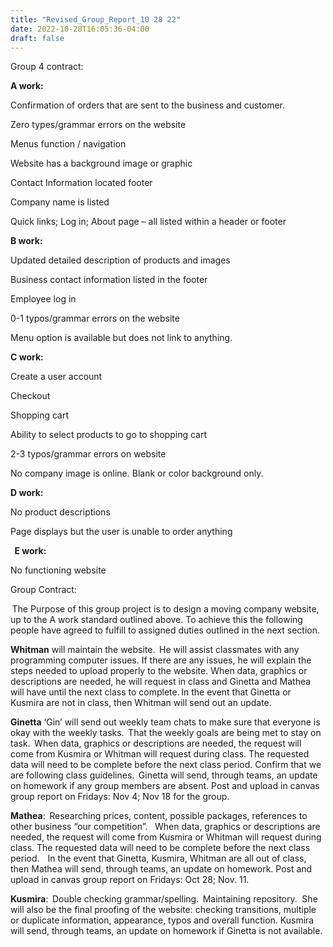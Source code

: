 ```yaml
---
title: "Revised_Group_Report_10 28 22"
date: 2022-10-28T16:05:36-04:00
draft: false
---
```


Group 4 contract:


**A work:**    

Confirmation of orders that are sent to the business and customer.    

Zero types/grammar errors on the website  

Menus function / navigation 

Website has a background image or graphic 

Contact Information located footer 

Company name is listed 

Quick links; Log in; About page – all listed within a header or footer 


**B work:**  

Updated detailed description of products and images  

Business contact information listed in the footer  

Employee log in  

0-1 typos/grammar errors on the website 

Menu option is available but does not link to anything. 


**C work:**  

Create a user account  

Checkout   

Shopping cart  

Ability to select products to go to shopping cart  

2-3 typos/grammar errors on website 

No company image is online.  Blank or color background only. 


**D work:**  

No product descriptions  

Page displays but the user is unable to order anything  

  
**E work:**    

No functioning website  



Group Contract:  

 The Purpose of this group project is to design a moving company website, up to the A work standard outlined above. To achieve this the following people have agreed to fulfill to assigned duties outlined in the next section.  

 
**Whitman** will maintain the website.  He will assist classmates with any programming computer issues.  If there are any issues, he will explain the steps needed to upload properly to the website. When data, graphics or descriptions are needed, he will request in class and Ginetta and Mathea will have until the next class to complete. In the event that Ginetta or Kusmira are not in class, then Whitman will send out an update.   
 

**Ginetta** ‘Gin’ will send out weekly team chats to make sure that everyone is okay with the weekly tasks.  That the weekly goals are being met to stay on task.  When data, graphics or descriptions are needed, the request will come from Kusmira or Whitman will request during class.  The requested data will need to be complete before the next class period.  Confirm that we are following class guidelines.    Ginetta will send, through teams, an update on homework if any group members are absent.  Post and upload in canvas group report on Fridays: Nov 4; Nov 18 for the group. 


**Mathea**:  Researching prices, content, possible packages, references to other business “our competition”.    When data, graphics or descriptions are needed, the request will come from Kusmira or Whitman will request during class.  The requested data will need to be complete before the next class period.    In the event that Ginetta, Kusmira, Whitman are all out of class, then Mathea will send, through teams, an update on homework.  Post and upload in canvas group report on Fridays: Oct 28; Nov. 11.   


**Kusmira**:  Double checking grammar/spelling.  Maintaining repository.   She will also be the final proofing of the website: checking transitions, multiple or duplicate information, appearance, typos and overall function.   Kusmira will send, through teams, an update on homework if Ginetta is not available. 
 
